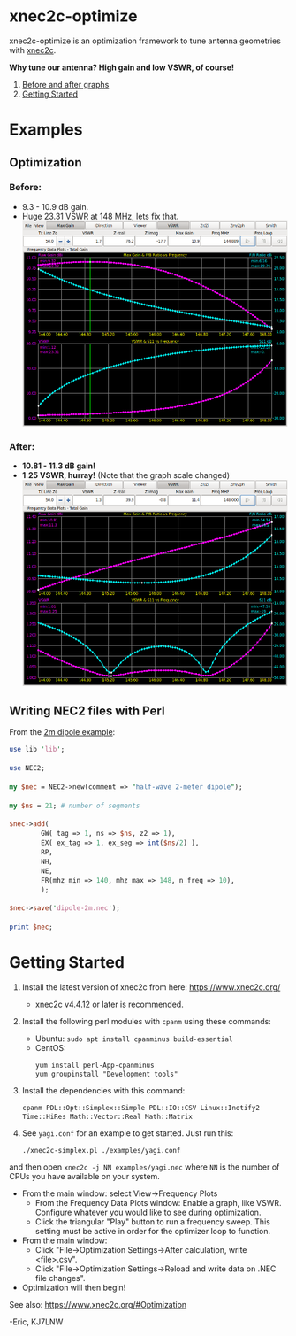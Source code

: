 # xnec2c-optimize

xnec2c-optimize is an optimization framework to tune antenna geometries with 
[xnec2c](https://www.xnec2c.org).

**Why tune our antenna?  High gain and low VSWR, of course!**   

1. [Before and after graphs](#examples)
2. [Getting Started](#getting-started)

# Examples

## Optimization

### Before:
  - 9.3 - 10.9 dB gain.
  - Huge 23.31 VSWR at 148 MHz, lets fix that.
![before xnec2c-optimize](https://github.com/KJ7LNW/xnec2c-optimize/blob/master/examples/yagi-before-xnec2c-optimize.png?raw=true)

### After: 
  - **10.81 - 11.3 dB gain!**
  - **1.25 VSWR, hurray!**  (Note that the graph scale changed)
![after xnec2c-optimize](https://github.com/KJ7LNW/xnec2c-optimize/blob/master/examples/yagi-after-xnec2c-optimize.png?raw=true)

## Writing NEC2 files with Perl

From the [2m dipole example](https://github.com/KJ7LNW/xnec2c-optimize/blob/master/examples/dipole-2m.pl):

```perl
use lib 'lib';

use NEC2;

my $nec = NEC2->new(comment => "half-wave 2-meter dipole");

my $ns = 21; # number of segments

$nec->add(
        GW( tag => 1, ns => $ns, z2 => 1),
        EX( ex_tag => 1, ex_seg => int($ns/2) ),
        RP,
        NH,
        NE,
        FR(mhz_min => 140, mhz_max => 148, n_freq => 10),
        );

$nec->save('dipole-2m.nec');

print $nec;
```

# Getting Started

1. Install the latest version of xnec2c from here: https://www.xnec2c.org/
   - xnec2c v4.4.12 or later is recommended.
   
2. Install the following perl modules with `cpanm` using these commands:
   - Ubuntu: `sudo apt install cpanminus build-essential`
   - CentOS: 
       ```
       yum install perl-App-cpanminus
       yum groupinstall "Development tools"
       ```

3. Install the dependencies with this command:

       cpanm PDL::Opt::Simplex::Simple PDL::IO::CSV Linux::Inotify2 Time::HiRes Math::Vector::Real Math::Matrix

4. See `yagi.conf` for an example to get started.   Just run this:

       ./xnec2c-simplex.pl ./examples/yagi.conf

and then open `xnec2c -j NN examples/yagi.nec` where `NN` is the number of CPUs you
have available on your system. 
 - From the main window: select View->Frequency Plots
   - From the Frequency Data Plots window: Enable a graph, like VSWR.  Configure whatever you would like to see during optimization.
   - Click the triangular "Play" button to run a frequency sweep. This setting must be active in order for the optimizer loop to function.
 - From the main window: 
   - Click "File->Optimization Settings->After calculation, write \<file\>.csv".
   - Click "File->Optimization Settings->Reload and write data on .NEC file
changes".
 - Optimization will then begin!

See also: https://www.xnec2c.org/#Optimization

-Eric, KJ7LNW
